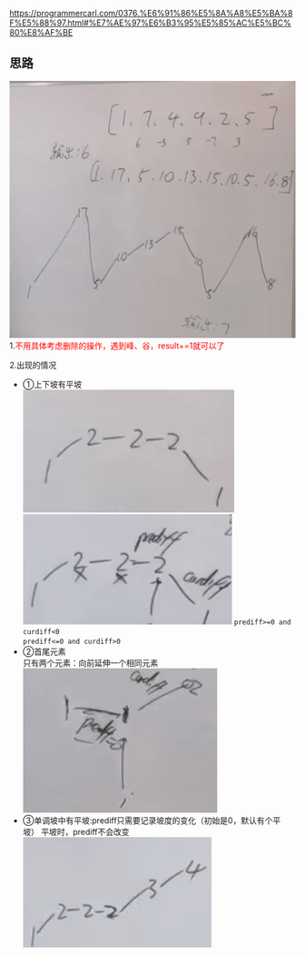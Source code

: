 https://programmercarl.com/0376.%E6%91%86%E5%8A%A8%E5%BA%8F%E5%88%97.html#%E7%AE%97%E6%B3%95%E5%85%AC%E5%BC%80%E8%AF%BE  

## 思路
![img_1.png](img_1.png)
1.<font color=red>不用具体考虑删除的操作，遇到峰、谷，result+=1就可以了</font>

2.出现的情况
- ①上下坡有平坡  
![img_2.png](img_2.png)  
![img_3.png](img_3.png)
`prediff>=0 and curdiff<0`  
`prediff<=0 and curdiff>0`
- ②首尾元素  
   只有两个元素：向前延伸一个相同元素
![img_4.png](img_4.png)
- ③单调坡中有平坡:prediff只需要记录坡度的变化（初始是0，默认有个平坡）
平坡时，prediff不会改变
![img_5.png](img_5.png)